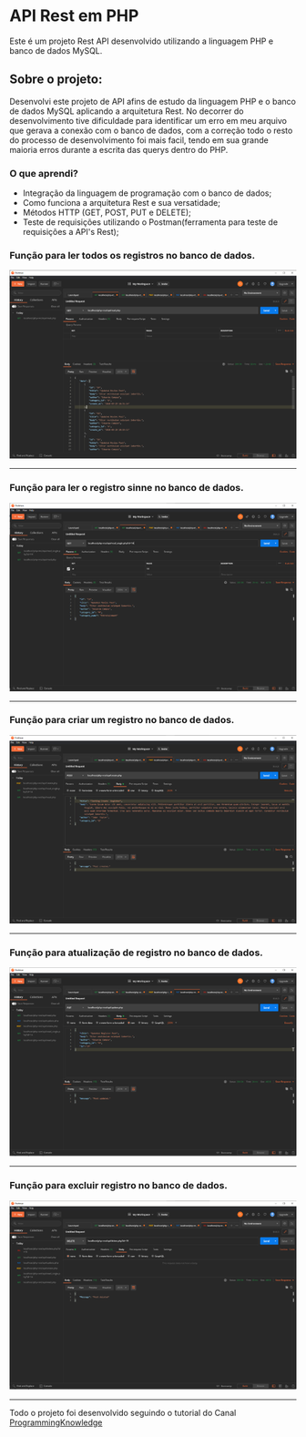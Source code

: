 # **API Rest em PHP**
Este é um projeto Rest API desenvolvido utilizando a linguagem PHP e banco de dados MySQL.


## **Sobre o projeto:** 

Desenvolvi este projeto de API afins de estudo da linguagem PHP e o banco de dados MySQL aplicando a arquitetura Rest. No decorrer do desenvolvimento tive dificuldade para identificar um erro em meu arquivo que gerava a conexão com o banco de dados, com a correção todo o resto do processo de desenvolvimento foi mais facil, tendo em sua grande maioria erros durante a escrita das querys dentro do PHP. 


### O que aprendi? 

- Integração da linguagem de programação com o banco de dados; 
- Como funciona a arquitetura Rest e sua versatidade; 
- Métodos HTTP (GET, POST, PUT e DELETE);
- Teste de requisições utilizando o Postman(ferramenta para teste de requisições a API's Rest);



### Função para ler todos os registros no banco de dados.
![alt](FunctionReadAllRegister.png)

----------


### Função para ler o registro sinne no banco de dados.
![alt](FunctionReadSingleRegister.png)

----------


### Função para criar um registro no banco de dados.
![alt](FunctionCreateRegister.png)

----------


### Função para atualização de registro no banco de dados.
![alt](FunctionUpdateRegister.png)

----------

### Função para excluir registro no banco de dados.
![alt](FunctionDeleteRegister.png)





----------



Todo o projeto foi desenvolvido seguindo o tutorial do Canal [ProgrammingKnowledge]([https://link](https://www.youtube.com/watch?v=dlGtSoigdB0&list=PLS1QulWo1RIYWjdoEC1WbT8W3XGGWVXfW&index=11))